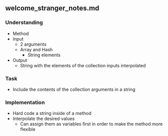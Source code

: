 ## welcome_stranger_notes.md

### Understanding
- Method
- Input
  + 2 arguments
  + Array and Hash
    * String elements
- Output
  + String with the elements of the collection inputs interpolated

### Task
- Include the contents of the collection arguments in a string

### Implementation
- Hard code a string inside of a method
- Interpolate the desired values
  + Can assign them as variables first in order to make the method more flexible
